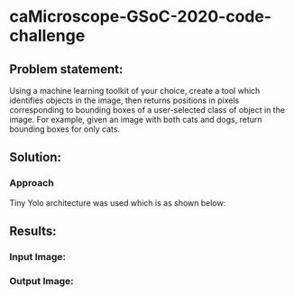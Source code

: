 # caMicroscope-GSoC-2020-code-challenge
<h2>Problem statement:</h2>
Using a machine learning toolkit of your choice, create a tool which identifies objects in the image, then returns positions in pixels corresponding to bounding boxes of a user-selected class of object in the image. For example, given an image with both cats and dogs, return bounding boxes for only cats.
<h2>Solution:</h2>
<h3>Approach</h3>
Tiny Yolo architecture was used which is as shown below:
<a href="images/Tinyyolo_architecture.png"></a>
<h2>Results:</h2>
<h3>Input Image:</h3>
<a href="images/Tinyyolo_architecture.jpg"></a>
<h3>Output Image:</h3>
<a href="images/Tinyyolo_architecture.jpg"></a>
